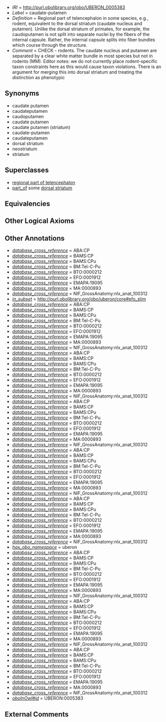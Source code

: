 * *IRI* = http://purl.obolibrary.org/obo/UBERON_0005383
 * *Label* = caudate-putamen
 * *Definition* = Regional part of telencephalon in some species, e.g., rodent, equivalent to the dorsal striatum (caudate nucleus and putamen). Unlike the dorsal striatum of primates, for example, the caudoputamen is not split into separate nuclei by the fibers of the internal capsule. Rather, the internal capsule splits into fiber bundles which course through the structure.
 * *Comment* = CHECK - rodents. The caudate nucleus and putamen are separated by a clear white matter bundle in most species but not in rodents (MM). Editor notes: we do not currently place rodent-specific taxon constraints here as this would cause taxon violations. There is an argument for merging this into dorsal striatum and treating the distinction as phenotypic

## Synonyms

 * caudate putamen
 * caudateputamen
 * caudoputamen
 * caudate putamen
 * caudate putamen (striatum)
 * caudate-putamen
 * caudateputamen
 * dorsal striatum
 * neostriatum
 * striatum

## Superclasses

 * [regional part of telencephalon](../../UBERON/91/UBERON_0002791.md)
 * [part_of](../../BFO/50/BFO_0000050.md) some [dorsal striatum](../../UBERON/82/UBERON_0005382.md)

## Equivalencies


## Other Logical Axioms


## Other Annotations

 * *[database_cross_reference](../../ef/oboInOwl#hasDbXref.md)* = ABA:CP
 * *[database_cross_reference](../../ef/oboInOwl#hasDbXref.md)* = BAMS:CP
 * *[database_cross_reference](../../ef/oboInOwl#hasDbXref.md)* = BAMS:CPu
 * *[database_cross_reference](../../ef/oboInOwl#hasDbXref.md)* = BM:Tel-C-Pu
 * *[database_cross_reference](../../ef/oboInOwl#hasDbXref.md)* = BTO:0000212
 * *[database_cross_reference](../../ef/oboInOwl#hasDbXref.md)* = EFO:0001912
 * *[database_cross_reference](../../ef/oboInOwl#hasDbXref.md)* = EMAPA:19095
 * *[database_cross_reference](../../ef/oboInOwl#hasDbXref.md)* = MA:0000893
 * *[database_cross_reference](../../ef/oboInOwl#hasDbXref.md)* = NIF_GrossAnatomy:nlx_anat_100312
 * *[in_subset](../../et/oboInOwl#inSubset.md)* = http://purl.obolibrary.org/obo/uberon/core#efo_slim
 * *[database_cross_reference](../../ef/oboInOwl#hasDbXref.md)* = ABA:CP
 * *[database_cross_reference](../../ef/oboInOwl#hasDbXref.md)* = BAMS:CP
 * *[database_cross_reference](../../ef/oboInOwl#hasDbXref.md)* = BAMS:CPu
 * *[database_cross_reference](../../ef/oboInOwl#hasDbXref.md)* = BM:Tel-C-Pu
 * *[database_cross_reference](../../ef/oboInOwl#hasDbXref.md)* = BTO:0000212
 * *[database_cross_reference](../../ef/oboInOwl#hasDbXref.md)* = EFO:0001912
 * *[database_cross_reference](../../ef/oboInOwl#hasDbXref.md)* = EMAPA:19095
 * *[database_cross_reference](../../ef/oboInOwl#hasDbXref.md)* = MA:0000893
 * *[database_cross_reference](../../ef/oboInOwl#hasDbXref.md)* = NIF_GrossAnatomy:nlx_anat_100312
 * *[database_cross_reference](../../ef/oboInOwl#hasDbXref.md)* = ABA:CP
 * *[database_cross_reference](../../ef/oboInOwl#hasDbXref.md)* = BAMS:CP
 * *[database_cross_reference](../../ef/oboInOwl#hasDbXref.md)* = BAMS:CPu
 * *[database_cross_reference](../../ef/oboInOwl#hasDbXref.md)* = BM:Tel-C-Pu
 * *[database_cross_reference](../../ef/oboInOwl#hasDbXref.md)* = BTO:0000212
 * *[database_cross_reference](../../ef/oboInOwl#hasDbXref.md)* = EFO:0001912
 * *[database_cross_reference](../../ef/oboInOwl#hasDbXref.md)* = EMAPA:19095
 * *[database_cross_reference](../../ef/oboInOwl#hasDbXref.md)* = MA:0000893
 * *[database_cross_reference](../../ef/oboInOwl#hasDbXref.md)* = NIF_GrossAnatomy:nlx_anat_100312
 * *[database_cross_reference](../../ef/oboInOwl#hasDbXref.md)* = ABA:CP
 * *[database_cross_reference](../../ef/oboInOwl#hasDbXref.md)* = BAMS:CP
 * *[database_cross_reference](../../ef/oboInOwl#hasDbXref.md)* = BAMS:CPu
 * *[database_cross_reference](../../ef/oboInOwl#hasDbXref.md)* = BM:Tel-C-Pu
 * *[database_cross_reference](../../ef/oboInOwl#hasDbXref.md)* = BTO:0000212
 * *[database_cross_reference](../../ef/oboInOwl#hasDbXref.md)* = EFO:0001912
 * *[database_cross_reference](../../ef/oboInOwl#hasDbXref.md)* = EMAPA:19095
 * *[database_cross_reference](../../ef/oboInOwl#hasDbXref.md)* = MA:0000893
 * *[database_cross_reference](../../ef/oboInOwl#hasDbXref.md)* = NIF_GrossAnatomy:nlx_anat_100312
 * *[database_cross_reference](../../ef/oboInOwl#hasDbXref.md)* = ABA:CP
 * *[database_cross_reference](../../ef/oboInOwl#hasDbXref.md)* = BAMS:CP
 * *[database_cross_reference](../../ef/oboInOwl#hasDbXref.md)* = BAMS:CPu
 * *[database_cross_reference](../../ef/oboInOwl#hasDbXref.md)* = BM:Tel-C-Pu
 * *[database_cross_reference](../../ef/oboInOwl#hasDbXref.md)* = BTO:0000212
 * *[database_cross_reference](../../ef/oboInOwl#hasDbXref.md)* = EFO:0001912
 * *[database_cross_reference](../../ef/oboInOwl#hasDbXref.md)* = EMAPA:19095
 * *[database_cross_reference](../../ef/oboInOwl#hasDbXref.md)* = MA:0000893
 * *[database_cross_reference](../../ef/oboInOwl#hasDbXref.md)* = NIF_GrossAnatomy:nlx_anat_100312
 * *[database_cross_reference](../../ef/oboInOwl#hasDbXref.md)* = ABA:CP
 * *[database_cross_reference](../../ef/oboInOwl#hasDbXref.md)* = BAMS:CP
 * *[database_cross_reference](../../ef/oboInOwl#hasDbXref.md)* = BAMS:CPu
 * *[database_cross_reference](../../ef/oboInOwl#hasDbXref.md)* = BM:Tel-C-Pu
 * *[database_cross_reference](../../ef/oboInOwl#hasDbXref.md)* = BTO:0000212
 * *[database_cross_reference](../../ef/oboInOwl#hasDbXref.md)* = EFO:0001912
 * *[database_cross_reference](../../ef/oboInOwl#hasDbXref.md)* = EMAPA:19095
 * *[database_cross_reference](../../ef/oboInOwl#hasDbXref.md)* = MA:0000893
 * *[database_cross_reference](../../ef/oboInOwl#hasDbXref.md)* = NIF_GrossAnatomy:nlx_anat_100312
 * *[has_obo_namespace](../../ce/oboInOwl#hasOBONamespace.md)* = uberon
 * *[database_cross_reference](../../ef/oboInOwl#hasDbXref.md)* = ABA:CP
 * *[database_cross_reference](../../ef/oboInOwl#hasDbXref.md)* = BAMS:CP
 * *[database_cross_reference](../../ef/oboInOwl#hasDbXref.md)* = BAMS:CPu
 * *[database_cross_reference](../../ef/oboInOwl#hasDbXref.md)* = BM:Tel-C-Pu
 * *[database_cross_reference](../../ef/oboInOwl#hasDbXref.md)* = BTO:0000212
 * *[database_cross_reference](../../ef/oboInOwl#hasDbXref.md)* = EFO:0001912
 * *[database_cross_reference](../../ef/oboInOwl#hasDbXref.md)* = EMAPA:19095
 * *[database_cross_reference](../../ef/oboInOwl#hasDbXref.md)* = MA:0000893
 * *[database_cross_reference](../../ef/oboInOwl#hasDbXref.md)* = NIF_GrossAnatomy:nlx_anat_100312
 * *[database_cross_reference](../../ef/oboInOwl#hasDbXref.md)* = ABA:CP
 * *[database_cross_reference](../../ef/oboInOwl#hasDbXref.md)* = BAMS:CP
 * *[database_cross_reference](../../ef/oboInOwl#hasDbXref.md)* = BAMS:CPu
 * *[database_cross_reference](../../ef/oboInOwl#hasDbXref.md)* = BM:Tel-C-Pu
 * *[database_cross_reference](../../ef/oboInOwl#hasDbXref.md)* = BTO:0000212
 * *[database_cross_reference](../../ef/oboInOwl#hasDbXref.md)* = EFO:0001912
 * *[database_cross_reference](../../ef/oboInOwl#hasDbXref.md)* = EMAPA:19095
 * *[database_cross_reference](../../ef/oboInOwl#hasDbXref.md)* = MA:0000893
 * *[database_cross_reference](../../ef/oboInOwl#hasDbXref.md)* = NIF_GrossAnatomy:nlx_anat_100312
 * *[database_cross_reference](../../ef/oboInOwl#hasDbXref.md)* = ABA:CP
 * *[database_cross_reference](../../ef/oboInOwl#hasDbXref.md)* = BAMS:CP
 * *[database_cross_reference](../../ef/oboInOwl#hasDbXref.md)* = BAMS:CPu
 * *[database_cross_reference](../../ef/oboInOwl#hasDbXref.md)* = BM:Tel-C-Pu
 * *[database_cross_reference](../../ef/oboInOwl#hasDbXref.md)* = BTO:0000212
 * *[database_cross_reference](../../ef/oboInOwl#hasDbXref.md)* = EFO:0001912
 * *[database_cross_reference](../../ef/oboInOwl#hasDbXref.md)* = EMAPA:19095
 * *[database_cross_reference](../../ef/oboInOwl#hasDbXref.md)* = MA:0000893
 * *[database_cross_reference](../../ef/oboInOwl#hasDbXref.md)* = NIF_GrossAnatomy:nlx_anat_100312
 * *[oboInOwl#id](../../id/oboInOwl#id.md)* = UBERON:0005383

## External Comments


